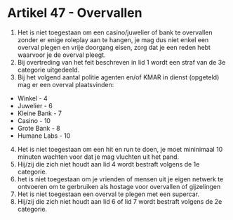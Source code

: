 # Artikel 47 - Overvallen

1. Het is niet toegestaan om een casino/juwelier of bank te overvallen zonder er enige roleplay aan te hangen, je mag dus niet enkel een overval plegen en vrije doorgang eisen, zorg dat je een reden hebt waarvoor je de overval pleegt.
2. Bij overtreding van het feit beschreven in lid 1 wordt een straf van de 3e categorie uitgedeeld.
3. Bij het volgend aantal politie agenten en/of KMAR in dienst (opgeteld) mag er een overval plaatsvinden:

* Winkel - 4
* Juwelier - 6
* Kleine Bank - 7
* Casino - 10
* Grote Bank - 8
* Humane Labs - 10

4. Het is niet toegestaan om een hit en run te doen, je moet mininimaal 10 minuten wachten voor dat je mag vluchten uit het pand.
5. Hij/zij die zich niet houdt aan lid 4 wordt bestraft volgens de 1e categorie.
6. het is niet toegestaan om je vrienden of mensen uit je eigen netwerk te ontvoeren om te gerbruiken als hostage voor overvallen of gijzelingen
7. Het is niet toegestaan een overval te plegen met een supercar.
8. Hij/zij die zich niet houdt aan lid 6 of lid 7 wordt bestraft volgens de 2e categorie.
